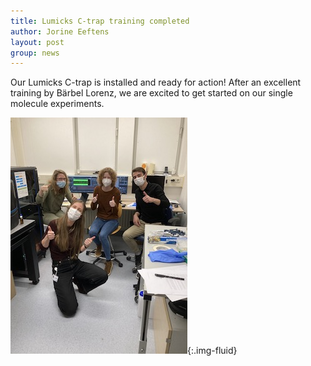 ```yaml
---
title: Lumicks C-trap training completed
author: Jorine Eeftens
layout: post
group: news
---
```


Our Lumicks C-trap is installed and ready for action! After an excellent training by Bärbel Lorenz, we are excited to get started on our single molecule experiments.

![ctrapinstalls](/static/img/news/ctrapinstalls.JPG "ctrapinstalls"){:.img-fluid}
